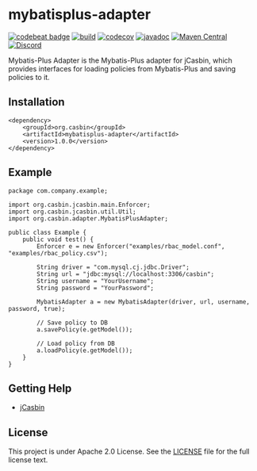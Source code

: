 # mybatisplus-adapter
[![codebeat badge](https://codebeat.co/badges/998c8e12-ffdd-4196-b2a2-8979d7f1ee8a)](https://codebeat.co/projects/github-com-jcasbin-mybatisplus-adapter-master)
[![build](https://github.com/jcasbin/mybatisplus-adapter/actions/workflows/ci.yml/badge.svg)](https://github.com/jcasbin/mybatisplus-adapter/actions)
[![codecov](https://codecov.io/github/jcasbin/mybatisplus-adapter/branch/master/graph/badge.svg?token=4YRFEQY7VK)](https://codecov.io/github/jcasbin/mybatisplus-adapter)
[![javadoc](https://javadoc.io/badge2/org.casbin/mybatisplus-adapter/javadoc.svg)](https://javadoc.io/doc/org.casbin/mybatisplus-adapter)
[![Maven Central](https://img.shields.io/maven-central/v/org.casbin/mybatisplus-adapter.svg)](https://mvnrepository.com/artifact/org.casbin/mybatisplus-adapter/latest)
[![Discord](https://img.shields.io/discord/1022748306096537660?logo=discord&label=discord&color=5865F2)](https://discord.gg/S5UjpzGZjN)

Mybatis-Plus Adapter is the Mybatis-Plus adapter for jCasbin, which provides interfaces for loading policies from Mybatis-Plus and saving policies to it.

## Installation

    <dependency>
        <groupId>org.casbin</groupId>
        <artifactId>mybatisplus-adapter</artifactId>
        <version>1.0.0</version>
    </dependency>


## Example

    package com.company.example;
    
    import org.casbin.jcasbin.main.Enforcer;
    import org.casbin.jcasbin.util.Util;
    import org.casbin.adapter.MybatisPlusAdapter;
    
    public class Example {
        public void test() {
            Enforcer e = new Enforcer("examples/rbac_model.conf", "examples/rbac_policy.csv");
        
            String driver = "com.mysql.cj.jdbc.Driver";
            String url = "jdbc:mysql://localhost:3306/casbin";
            String username = "YourUsername";
            String password = "YourPassword";
            
            MybatisAdapter a = new MybatisAdapter(driver, url, username, password, true);
        
            // Save policy to DB
            a.savePolicy(e.getModel());
        
            // Load policy from DB
            a.loadPolicy(e.getModel());
        }
    }

## Getting Help

- [jCasbin](https://github.com/casbin/jcasbin)

## License

This project is under Apache 2.0 License. See the [LICENSE](LICENSE) file for the full license text.
